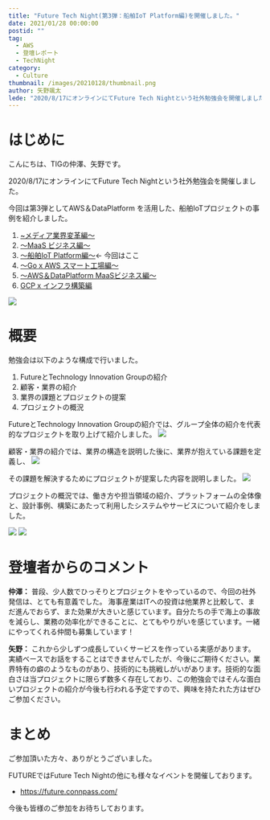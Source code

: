 ```yaml
---
title: "Future Tech Night(第3弾：船舶IoT Platform編)を開催しました。"
date: 2021/01/28 00:00:00
postid: ""
tag:
  - AWS
  - 登壇レポート
  - TechNight
category:
  - Culture
thumbnail: /images/20210128/thumbnail.png
author: 矢野颯太
lede: "2020/8/17にオンラインにてFuture Tech Nightという社外勉強会を開催しました。今回は第3弾としてAWS＆DataPlatform を活用した、船舶IoTプロジェクトの事例を紹介しました。"
---
```

# はじめに

こんにちは、TIGの仲澤、矢野です。

2020/8/17にオンラインにてFuture Tech Nightという社外勉強会を開催しました。

今回は第3弾としてAWS＆DataPlatform を活用した、船舶IoTプロジェクトの事例を紹介しました。

1. [ ~メディア業界変革編～](https://future.connpass.com/event/177093/)
2. [ ～MaaS ビジネス編～](https://future.connpass.com/event/179387/)
3. [ ～船舶IoT Platform編～](https://future.connpass.com/event/185051/)← 今回はここ
4. [ 〜Go x AWS スマート工場編〜](https://future.connpass.com/event/188742/)
5. [ 〜AWS＆DataPlatform MaaSビジネス編〜](https://future.connpass.com/event/195568/)
6. [GCP x インフラ構築編](https://future.connpass.com/event/201478/)

<img src="/images/20210128/ブログ＿図1.png" loading="lazy">

# 概要

勉強会は以下のような構成で行いました。
1. FutureとTechnology Innovation Groupの紹介
2. 顧客・業界の紹介
3. 業界の課題とプロジェクトの提案
4. プロジェクトの概況

FutureとTechnology Innovation Groupの紹介では、グループ全体の紹介を代表的なプロジェクトを取り上げて紹介しました。
<img src="/images/20210128/image01.png" loading="lazy">

顧客・業界の紹介では、業界の構造を説明した後に、業界が抱えている課題を定義し、
<img src="/images/20210128/image02.png" loading="lazy">

その課題を解決するためにプロジェクトが提案した内容を説明しました。
<img src="/images/20210128/図1.png" loading="lazy">

プロジェクトの概況では、働き方や担当領域の紹介、プラットフォームの全体像と、設計事例、構築にあたって利用したシステムやサービスについて紹介をしました。

<img src="/images/20210128/図2.png" loading="lazy">

<img src="/images/20210128/図3.png" loading="lazy">


# 登壇者からのコメント
**仲澤：**
普段、少人数でひっそりとプロジェクトをやっているので、今回の社外発信は、とても有意義でした。
海事産業はITへの投資は他業界と比較して、まだ進んでおらず、また効果が大きいと感じています。自分たちの手で海上の事故を減らし、業務の効率化ができることに、とてもやりがいを感じています。一緒にやってくれる仲間も募集しています！

**矢野：**
これから少しずつ成長していくサービスを作っている実感があります。実績ベースでお話をすることはできませんでしたが、今後にご期待ください。業界特有の癖のようなものがあり、技術的にも挑戦しがいがあります。技術的な面白さは当プロジェクトに限らず数多く存在しており、この勉強会ではそんな面白いプロジェクトの紹介が今後も行われる予定ですので、興味を持たれた方はぜひご参加ください。

# まとめ

ご参加頂いた方々、ありがとうございました。

FUTUREではFuture Tech Nightの他にも様々なイベントを開催しております。

* https://future.connpass.com/

今後も皆様のご参加をお待ちしております。
